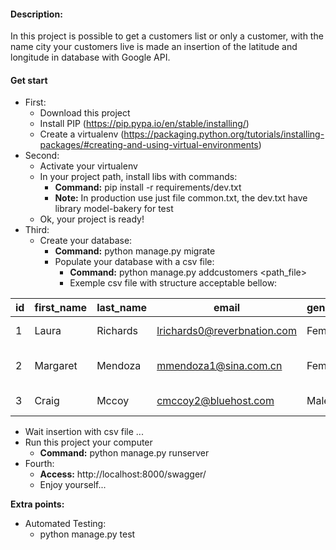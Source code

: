 #### Description:
In this project is possible to get a customers list or only a customer, with the name city your 
customers live is made an insertion of the latitude and longitude in database with Google API.

#### Get start
* First:
    * Download this project
    * Install PIP (https://pip.pypa.io/en/stable/installing/)
    * Create a virtualenv 
    (https://packaging.python.org/tutorials/installing-packages/#creating-and-using-virtual-environments)
* Second:
    * Activate your virtualenv
    * In your project path, install libs with commands:
        * **Command:** pip install -r requirements/dev.txt
        * **Note:** In production use just file common.txt, the dev.txt have library 
        model-bakery for test 
    * Ok, your project is ready!
* Third:
    * Create your database:
        * **Command:** python manage.py migrate
        * Populate your database with a csv file:
            * **Command:** python manage.py addcustomers <path_file>
            * Exemple csv file with structure acceptable bellow:
            
|id		       |first_name	    |last_name		    |email			                |gender		   |company	      |city			            |title			        |
|------------- |------------- 	|------------- 		|------------- 	                |------------- |------------- |------------- 	        |------------- 	        |
|1	           |Laura	        |Richards	        |lrichards0@reverbnation.com	|Female		   |Meezzy		  |Warner, NH		        |Biostatistician III	|
|2	           |Margaret        |Mendoza	        |mmendoza1@sina.com.cn		    |Female		   |Skipfire	  |East Natchitoches, PA	|VP Marketing		    |
|3	           |Craig	        |Mccoy		        |cmccoy2@bluehost.com		    |Male		   |Quatz		  |Lyon, WV		            |Senior Sales Associate	|

      
   * Wait insertion with csv file ...
   * Run this project your computer
        * **Command:** python manage.py runserver
* Fourth:
    * **Access:** http://localhost:8000/swagger/
    * Enjoy yourself...
    
**Extra points:**
* Automated Testing:
    * python manage.py test
       

